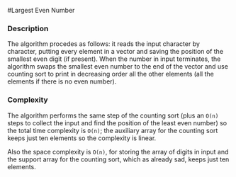 #Largest Even Number

### Description
The algorithm procedes as follows: it reads the input character by character, putting every element in a vector and saving the position of the smallest even digit (if present). When the number in input terminates, the algorithm swaps the smallest even number to the end of the vector and use counting sort to print in decreasing order all the other elements (all the elements if there is no even number).

### Complexity
The algorithm performs the same step of the counting sort (plus an `O(n)` steps to collect the input and find the position of the least even number) so the total time complexity is `O(n)`; the auxiliary array for the counting sort keeps just ten elements so the complexity is linear.

Also the space complexity is `O(n)`, for storing the array of digits in input and the support array for the counting sort, which as already sad, keeps just ten elements.  
